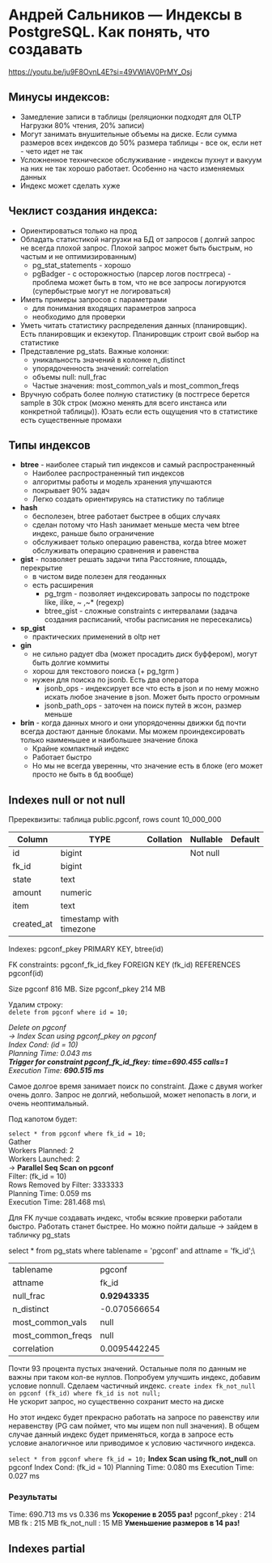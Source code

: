 # Андрей Сальников — Индексы в PostgreSQL. Как понять, что создавать
https://youtu.be/ju9F8OvnL4E?si=49VWlAV0PrMY_Osj

## Минусы индексов:
* Замедление записи в таблицы (реляционки подходят для OLTP Нагрузки 80% чтения, 20% записи)
* Могут занимать внушительные объемы на диске. Если сумма размеров всех индексов до 50% размера таблицы - все ок, если нет - чето идет не так 
* Усложненное техническое обслуживание - индексы пухнут и вакуум на них не так хорошо работает. Особенно на часто изменяемых данных
* Индекс может сделать хуже

## Чеклист создания индекса:
- Ориентироваться только на прод
- Обладать статистикой нагрузки на БД от запросов ( долгий запрос не всегда плохой запрос. Плохой запрос может быть быстрым, но частым и не оптимизированным)
  * pg_stat_statements - хорошо
  * pgBadger - с осторожностью (парсер логов постгреса) - проблема может быть в том, что не все запросы логируются (супербыстрые могут не логироваться)
- Иметь примеры запросов с параметрами
  * для понимания входящих параметров запроса
  * необходимо для проверки
- Уметь читать статистику распределения данных (планировщик). Есть планировщик и екзекутор. Планировщик строит свой выбор на статистике
- Представление pg_stats.
    Важные колонки:
  * уникальность значений в колонке n_distinct
  * упорядоченность значений: сorrelation
  * объемы null: null_frac
  * Частые значения: most_common_vals и most_common_freqs
- Вручную собрать более полную статистику (в постгресе берется sample в 30k строк (можно менять для всего инстанса или конкретной таблицы)). Юзать если есть ощущения что  в статистике есть существенные промахи

## Типы индексов

* **btree** - наиболее старый тип индексов и самый распространенный
  * Наиболее распространенный тип индексов
  * алгоритмы работы и модель хранения улучшаются
  * покрывает 90% задач
  * Легко создать ориентируясь на статистику по таблице
* **hash** 
  * бесполезен, btree работает быстрее в общих случаях
  * сделан потому что Hash занимает меньше места чем btree индекс, раньше было ограничение
  * обслуживает только операцию равенства, когда btree может обслуживать операцию сравнения и равенства
* **gist** - позволяет решать задачи типа Расстояние, площадь, перекрытие 
  * в чистом виде полезен для геоданных
  * есть расширения
    * pg_trgm - позволяет индексировать запросы по подстроке like, ilike, ~ ,~* (regexp)
    * btree_gist - сложные constraints с интервалами (задача создания расписаний, чтобы расписания не пересекались)
* **sp_gist** 
  * практических применений в oltp нет
* **gin**
  * не сильно радует dba (может просадить диск буффером), могут быть долгие коммиты
  * хорош для текстового поиска (+ pg_tgrm )
  * нужен для поиска по jsonb. Есть два оператора 
    * jsonb_ops - индексирует все что есть в json и по нему можно искать любое значение в json. Может быть просто огромным
    * jsonb_path_ops - заточен на поиск путей в жсон, размер меньше 
* **brin** - когда данных много и они упорядоченны движки бд почти всегда достают данные блоками. 
Мы можем проиндексировать только наименьшее и наибольшее значение блока
  * Крайне компактный индекс
  * Работает быстро
  * Но мы не всегда уверенны, что значение есть в блоке (его может просто не быть в бд вообще)

## Indexes null or not null

Пререквизиты:
таблица public.pgconf, rows count 10_000_000

| Column      | TYPE                    | Collation | Nullable | Default |
| ----------- |-------------------------|-----------|----------|---------|
| id          | bigint                  |           | Not null |         |
| fk_id       | bigint                  |           |          |         |
| state       | text                    |           |          |         |
| amount      | numeric                 |           |          |         |
| item        | text                    |           |          |         |
| created_at  | timestamp with timezone |           |          |         |

Indexes: 
  pgconf_pkey PRIMARY KEY, btree(id)

FK constraints:
  pgconf_fk_id_fkey FOREIGN KEY (fk_id) REFERENCES pgconf(id)

Size pgconf 816 MB.
Size pgconf_pkey 214 MB 


Удалим строку:\
`delete from pgconf where id = 10;`

_Delete on pgconf\
-> Index Scan using pgconf_pkey on pgconf\
Index Cond: (id = 10)\
Planning Time: 0.043 ms\
**Trigger for constraint pgconf_fk_id_fkey: time=690.455 calls=1**\
Execution Time: **690.515 ms**_

Самое долгое время занимает поиск по constraint. Даже с двумя worker очень долго. 
Запрос не долгий, небольшой, может непопасть в логи, и очень неоптимальный.

Под капотом будет:

`select * from pgconf where fk_id = 10;`\
Gather\
Workers Planned: 2\
Workers Launched: 2\
-> **Parallel Seq Scan on pgconf**\
Filter: (fk_id = 10)\
Rows Removed by Filter: 3333333\
Planning Time: 0.059 ms\
Execution Time: 281.468 ms\

Для FK лучше создавать индекс, чтобы всякие проверки работали быстро.
Работать станет быстрее. Но можно пойти дальше -> зайдем в табличку pg_stats

select * from pg_stats where tablename = 'pgconf' and attname = 'fk_id';\

|                   |                | 
|-------------------|----------------| 
| tablename         | pgconf         | 
| attname           | fk_id          | 
| null_frac         | **0.92943335** |  
| n_distinct        | -0.070566654   | 
| most_common_vals  | null           | 
| most_common_freqs | null           | 
| correlation       | 0.0095442245   | 

Почти 93 процента пустых значений. Остальные поля по данным не важны при таком кол-ве нуллов.
Попробуем улучшить индекс, добавим условие nonnull. Сделаем частичный индекс.
` create index fk_not_null on pgconf (fk_id) where fk_id is not null; `\
Не ускорит запрос, но существенно сохранит место на диске 

Но этот индекс будет прекрасно работать на запросе по равенству или неравенству (PG сам поймет, что мы ищем non null значения).
В общем случае данный индекс будет применяться, когда в запросе есть условие аналогичное или приводимое к условию частичного индекса.

`select * from pgconf where fk_id = 10;`
**Index Scan using fk_not_null** on pgconf
Index Cond: (fk_id = 10)
Planning Time: 0.080 ms
Execution Time: 0.027 ms
 
 ### Результаты 
Time: 690.713 ms vs 0.336 ms
**Ускорение в 2055 раз!**
pgconf_pkey : 214 MB
fk : 215 MB
fk_not_null : 15 MB
**Уменьшение размеров в 14 раз!**


## Indexes partial







































